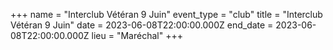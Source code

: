+++
name = "Interclub Vétéran 9 Juin"
event_type = "club"
title = "Interclub Vétéran 9 Juin"
date = 2023-06-08T22:00:00.000Z
end_date = 2023-06-08T22:00:00.000Z
lieu = "Maréchal"
+++

